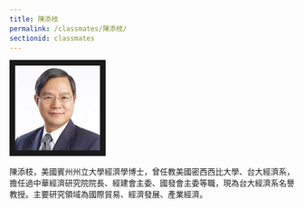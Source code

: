 ```yaml
---
title: 陳添枝
permalink: /classmates/陳添枝/
sectionid: classmates
---
```


<img src="/img/classmate_TainJyChen.jpg"
     alt="Photo of Dr. Tain-Jy Chen"
     width="150" border="10" />

陳添枝，美國賓州州立大學經濟學博士，曾任教美國密西西比大學、台大經濟系，擔任過中華經濟研究院院長、經建會主委、國發會主委等職，現為台大經濟系名譽教授。主要研究領域為國際貿易、經濟發展、產業經濟。

